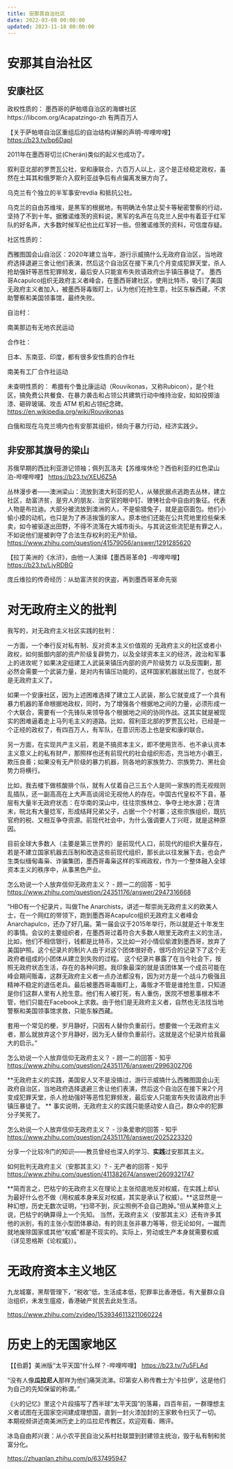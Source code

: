 ```yaml
---
title: 安那其自治社区
date: 2022-03-08 00:00:00
updated: 2023-11-18 00:00:00
---
```



# 安那其自治社区

## 安康社区

政权性质的：
墨西哥的萨帕塔自治区的海螺社区https://libcom.org/Acapatzingo-zh 有两百万人

【关于萨帕塔自治区重组后的自治结构详解的声明-哔哩哔哩】 https://b23.tv/bp6DapI

2011年在墨西哥切兰(Cherán)类似的起义也成功了。

叙利亚北部的罗贾瓦公社，安和康联合，六百万人以上，这个是正经稳定政权，虽然在土耳其和俄罗斯介入叙利亚战争后有点偏离发展方向了。

乌克兰有个独立的半军事安revdia 和抵抗公社。

乌克兰的自由苏维埃，是黑军的根据地，有明确法令禁止契卡等秘密警察的行动，坚持了不到十年。据雅诺维茨的资料说，黑军的名声在乌克兰人民中有着亚于红军队的好名声，大多数时候军纪也比红军好一些。但雅诺维茨的资料，可信度存疑。

社区性质的：

西雅图国会山自治区：2020年建立当年，游行示威搞什么无政府自治区，当地政府选择退避三舍让他们表演，然后这个自治区在接下来几个月变成犯罪天堂，杀人抢劫强奸等恶性犯罪频发，最后安人只能宣布失败请政府出手镇压暴徒了。
墨西哥Acapulco组织无政府主义者峰会，在墨西哥建社区，使用比特币，吸引了美国无政府主义者加入，被墨西哥毒贩盯上，认为他们在抢生意，社区东躲西藏，不求助警察和美国领事馆，最终失败。

自治村：

南美那边有无地农民运动

合作社：

日本、东南亚、印度，都有很多安性质的合作社

南美有工厂合作社运动

未查明性质的：
希腊有个鲁比康运动（Rouvikonas，又称Rubicon），是个社区，搞免费公共餐食、在暴力袭击和占领公共建筑行动中维持治安，如如投掷油漆、砸碎玻璃、攻击 ATM 机和占领纪念碑。https://en.wikipedia.org/wiki/Rouvikonas

白俄和现在乌克兰境内也有安那其组织，倾向于暴力行动，经济实践少。

## 非安那其旗号的梁山
苏俄早期的西比利亚游记领袖；佩列瓦洛夫【苏维埃休伦？西伯利亚的红色梁山泊-哔哩哔哩】 https://b23.tv/XEU6Z5A

丛林漫步者——澳洲梁山：流放到澳大利亚的犯人，从殖民据点逃跑去丛林，建立社区，劫富济贫，是穷人的朋友、治安官的眼中钉、镣铐社会中自由的象征。代表人物是布拉迪。大部分被流放到澳洲的人，不是偷猎兔子，就是盗窃面包。他们小偷小摸的动机，也只是为了养活挨饿的家人。原本他们还能在公共荒地里捡些柴禾卖，如今被驱逐出田野，不得不流落在大城市街头。与其说这些流犯是有罪之人，不如说他们是被剥夺了合法生存权利的无产阶级。
https://www.zhihu.com/question/41579056/answer/1291285620

【拉丁美洲的《水浒》，由他一人演绎【墨西哥革命】-哔哩哔哩】 https://b23.tv/LjyRDBG

庞丘维拉的传奇经历：从劫富济贫的侠盗，再到墨西哥革命先驱

# 对无政府主义的批判

我写的，对无政府主义社区实践的批判：

一方面，一个奉行反对私有制、反对资本主义价值观的 无政府主义的社区或者小政权，如何抵御内部的资产阶级复辟势力，以及全球资本主义的经济，政治和军事上的进攻呢？如果决定组建工人武装来镇压内部的资产阶级势力 以及反围剿，那必然会需要一个武装力量，是对内有镇压功能的，这样国家机器就出现了，也就不是无政府主义了。

如果一个安康社区，因为上述困难选择了建立工人武装，那么它就变成了一个具有暴力机器的革命根据地政权，同时，为了增强各个根据地之间的力量，必须形成一个大联合，需要有一个先锋队来领导各个根据地之间的协同作战。这其实就是被现实的困难逼着走上马列毛主义的道路。比如，叙利亚北部的罗贾瓦公社，已经是一个正经的政权了，有四百万人，有军队，在意识形态上也是安和康的联合。

另一方面，在实现共产主义前，若是不搞资本主义，即不使用货币、也不承认资本主义意义上的私有财产，那照样也还有前现代的社会组织形态，充当地方小霸王，欺压良善；如果没有无产阶级的暴力机器，则各地的家族势力、宗族势力、黑社会势力将横行。

比如，我去楼下做核酸排个队，就有人仗着自己三五个人是同一家族的而无视规则乱插队，还一副高高在上大声高谈阔论无视他人的存在。中国古代皇权不下县，基层有大量半无政府状态：在华南的深山中，往往宗族林立、争夺土地水源；在清末，皖北有大量捻军，形成结拜兄弟父子，占据一个个村寨；这些宗族组织，既抗官府的税、又相互争夺资源。前现代社会中，为什么强调要人丁兴旺，就是这种原因。

目前全球大多数人（主要是第三世界的）是前现代人口，前现代的组织大量存在，若是不建立国家机器去压制和改造这些前现代组织，那长此以往发展下去，也会产生类似缅甸毒枭、诈骗集团，墨西哥毒枭这样的军阀政权，作为一个整体融入全球资本主义的秩序中，从事黑色产业。

怎么劝说一个人放弃信仰无政府主义？ - 顾一二的回答 - 知乎
https://www.zhihu.com/question/24351176/answer/2947316668

“HBO有一个纪录片，叫做The Anarchists，讲述一帮崇尚无政府主义的欧美人士，在一个网红的带领下，跑到墨西哥Acapulco组织无政府主义者峰会Anarchapulco，还办了好几届。第一届会议于2015年举行，所以就是近十年发生的事情。会议的主要组织者，在墨西哥过着符合大多数人眼里无政府主义的生活，比如，他们不相信银行，钱都是比特币，又比如一对小情侣偷渡到墨西哥，放弃了美国护照。这个纪录片的制片人由于对这个团体很好奇，很巧合的记录下了这个无政府者组成的小团体从建立到失败的过程。
这个纪录片暴露了在当今社会下，按照无政府状态生活，存在的各种问题。我印象最深的就是该团体某一个成员可能在峰会期间贩毒，这群无政府主义者一点办法都没有，因为对方是一个战斗力极强且精神不稳定的退伍老兵。最后被墨西哥毒贩盯上，毒贩才不管是谁抢生意，只知道是你们这群人里有人抢生意。他们有人被打死，有人重伤，医院不想惹事根本不管，他们只能在Facebook上求救。由于他们是无政府主义者，自然也无法找当地警察和美国领事馆求救，只能东躲西藏。

套用一个常见的梗，岁月静好，只因有人替你负重前行。想要做一个无政府主义者，那么就放弃这个岁月静好，因为无人替你负重前行。这就是这个纪录片给我最大的启示。”

怎么劝说一个人放弃信仰无政府主义？ - 顾一二的回答 - 知乎
https://www.zhihu.com/question/24351176/answer/2996302706

**无政府主义的实践，美国安人又不是没搞过，游行示威搞什么西雅图国会山无政府自治区，当地政府选择退避三舍让他们表演，然后这个自治区在接下来2个月变成犯罪天堂，杀人抢劫强奸等恶性犯罪频发，最后安人只能宣布失败请政府出手镇压暴徒了。
**
事实说明，无政府主义的实践只能感动安人自己，群众中的犯罪分子笑死了。

怎么劝说一个人放弃信仰无政府主义？ - 沙条爱歌的回答 - 知乎
https://www.zhihu.com/question/24351176/answer/2025223320

分享一个比较冷门的知识——教员曾经也深入的学习、**实践**过安那其主义。

如何批判无政府主义（安那其主义）? - 无产者的回答 - 知乎
https://www.zhihu.com/question/411382674/answer/2609321747

**简而言之，巴枯宁的无政府主义在理论上主张彻底地反对权威，在实践上却认为最好什么也不做（用权威本身来反对权威，其实是承认了权威）。**这显然是一种幻想，历史无数次证明，“扫帚不到，灰尘照例不会自己跑掉。”但从某种意义上说，巴枯宁的确算得上一个先知。
当然，无政府主义（安那其主义）还有许多其他的派别，有的主张小型团体暴动，有的则主张非暴力等等，但无论如何，一蹴而就地废除国家或其他“权威”都是不现实的。实际上，劳动或生产本身就需要权威（详见恩格斯《论权威》）。

# 无政府资本主义地区

九龙城寨，黑帮管理下，“税收”低，生活成本低，犯罪率比香港低，有大量群众自治组织，未发生瘟疫，香港破产贫民去此处生活。

https://www.zhihu.com/zvideo/1539346113211060224

# 历史上的无国家地区

【【伯爵】美洲版“太平天国”什么样？-哔哩哔哩】 https://b23.tv/7u5FLAd

“没有人像**瓜拉尼人**那样为他们痛哭流涕。印第安人称传教士为‘卡拉伊’，这是他们为自己的先知保留的称谓。”

《火的记忆》里这个片段描写了西半球“太平天国”的落幕，四百年前，一群理想主义者试图在无国家空间建成理想国，直到一封火漆加封的王家敕令扫灭了一切。
本期视频讲述南美洲历史上的瓜拉尼传教区，欢迎观看、赐评。

冰岛自由邦兴衰：从小农平民自治父系村社联盟到封建领主统治，毁于私有制和贫富分化。

https://zhuanlan.zhihu.com/p/637495947

